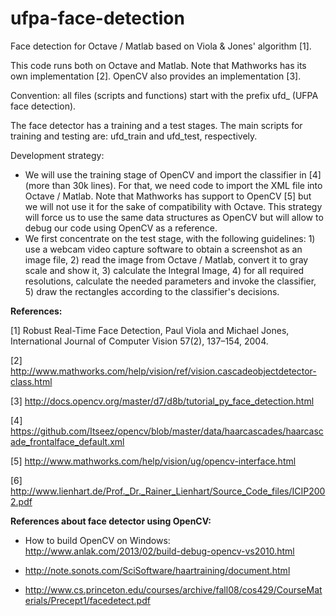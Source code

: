 # ufpa-face-detection

Face detection for Octave / Matlab based on Viola &amp; Jones' algorithm [1].

This code runs both on Octave and Matlab. Note that Mathworks has its own implementation [2]. OpenCV also provides an implementation [3].

Convention: all files (scripts and functions) start with the prefix ufd_ (UFPA face detection). 

The face detector has a training and a test stages. The main scripts for training and testing are: ufd_train and ufd_test, respectively.

Development strategy:

- We will use the training stage of OpenCV and import the classifier in [4] (more than 30k lines). For that, we need code to import the XML file into Octave / Matlab. Note that Mathworks has support to OpenCV [5] but we will not use it for the sake of compatibility with Octave. This strategy will force us to use the same data structures as OpenCV but will allow to debug our code using OpenCV as a reference.
- We first concentrate on the test stage, with the following guidelines: 1) use a webcam video capture software to obtain a screenshot as an image file, 2) read the image from Octave / Matlab, convert it to gray scale and show it, 3) calculate the Integral Image, 4) for all required resolutions, calculate the needed parameters and invoke the classifier, 5) draw the rectangles according to the classifier's decisions.

<b>References:</b>

[1] Robust Real-Time Face Detection, Paul Viola and Michael Jones, International Journal of Computer Vision 57(2), 137–154, 2004.

[2] http://www.mathworks.com/help/vision/ref/vision.cascadeobjectdetector-class.html

[3] http://docs.opencv.org/master/d7/d8b/tutorial_py_face_detection.html

[4] https://github.com/Itseez/opencv/blob/master/data/haarcascades/haarcascade_frontalface_default.xml

[5] http://www.mathworks.com/help/vision/ug/opencv-interface.html

[6] http://www.lienhart.de/Prof._Dr._Rainer_Lienhart/Source_Code_files/ICIP2002.pdf

<b>References about face detector using OpenCV:</b>

- How to build OpenCV on Windows: http://www.anlak.com/2013/02/build-debug-opencv-vs2010.html

- http://note.sonots.com/SciSoftware/haartraining/document.html

- http://www.cs.princeton.edu/courses/archive/fall08/cos429/CourseMaterials/Precept1/facedetect.pdf
